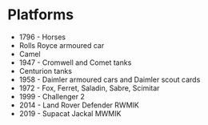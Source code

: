 # Platforms

* 1796 - Horses
* Rolls Royce armoured car
* Camel
* 1947 - Cromwell and Comet tanks
* Centurion tanks
* 1958 - Daimler armoured cars and Daimler scout cards
* 1972 - Fox, Ferret, Saladin, Sabre, Scimitar
* 1999 - Challenger 2
* 2014 - Land Rover Defender RWMIK
* 2019 - Supacat Jackal MWMIK
